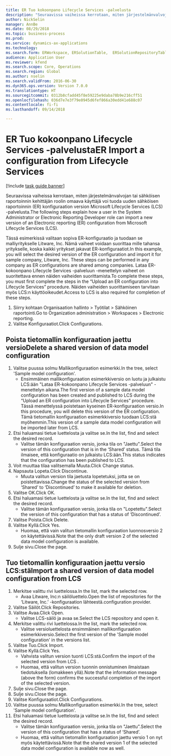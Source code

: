 ```yaml
--- 
title: ER Tuo kokoonpano Lifecycle Services -palvelusta
description: "Seuraavissa vaiheissa kerrotaan, miten järjestelmänvalvojan tai sähköisen raportoinnin kehittäjän roolin omaava käyttäjä voi tuoda uuden sähköisen raportoinnin (ER) konfiguraation version Microsoft Lifecycle Services (LCS) -palvelusta."
author: NickSelin
manager: AnnBe
ms.date: 08/29/2018
ms.topic: business-process
ms.prod: 
ms.service: dynamics-ax-applications
ms.technology: 
ms.search.form: ERWorkspace, ERSolutionTable,  ERSolutionRepositoryTable, ERSolutionImport
audience: Application User
ms.reviewer: kfend
ms.search.scope: Core, Operations
ms.search.region: Global
ms.author: nselin
ms.search.validFrom: 2016-06-30
ms.dyn365.ops.version: Version 7.0.0
ms.translationtype: HT
ms.sourcegitcommit: 0312b8cfadd45f8e59225e9daba78b9e216cff51
ms.openlocfilehash: 036d7e7e3f79e0945d6fef866a30edd41e688c07
ms.contentlocale: fi-fi
ms.lasthandoff: 09/14/2018

---
```


# <a name="er-import-a-configuration-from-lifecycle-services"></a><span data-ttu-id="f39c8-103">ER Tuo kokoonpano Lifecycle Services -palvelusta</span><span class="sxs-lookup"><span data-stu-id="f39c8-103">ER Import a configuration from Lifecycle Services</span></span>

[!include [task guide banner](../../includes/task-guide-banner.md)]

<span data-ttu-id="f39c8-104">Seuraavissa vaiheissa kerrotaan, miten järjestelmänvalvojan tai sähköisen raportoinnin kehittäjän roolin omaava käyttäjä voi tuoda uuden sähköisen raportoinnin (ER) konfiguraation version Microsoft Lifecycle Services (LCS) -palvelusta.</span><span class="sxs-lookup"><span data-stu-id="f39c8-104">The following steps explain how a user in the System Administrator or Electronic Reporting Developer role can import a new version of an Electronic reporting (ER) configuration from Microsoft Lifecycle Services (LCS).</span></span>

<span data-ttu-id="f39c8-105">Tässä esimerkissä valitaan sopiva ER-konfiguraatio ja tuodaan se malliyritykselle Litware, Inc. Nämä vaiheet voidaan suorittaa mille tahansa yritykselle, koska kaikki yritykset jakavat ER-konfiguraatiot.</span><span class="sxs-lookup"><span data-stu-id="f39c8-105">In this example, you will select the desired version of the ER configuration and import it for sample company, Litware, Inc. These steps can be performed in any company as ER configurations are shared among companies.</span></span> <span data-ttu-id="f39c8-106">Lataa ER-kokoonpano Lifecycle Services -palveluun -menettelyn vaiheet on suoritettava ennen näiden vaiheiden suorittamista.</span><span class="sxs-lookup"><span data-stu-id="f39c8-106">To complete these steps, you must first complete the steps in the “Upload an ER configuration into Lifecycle Services” procedure.</span></span> <span data-ttu-id="f39c8-107">Näiden vaiheiden suorittamiseen tarvitaan myös LCS:n käyttöoikeudet.</span><span class="sxs-lookup"><span data-stu-id="f39c8-107">Access to LCS is also required for completion of these steps.</span></span>

1. <span data-ttu-id="f39c8-108">Siirry kohtaan Organisaation hallinto > Työtilat > Sähköinen raportointi.</span><span class="sxs-lookup"><span data-stu-id="f39c8-108">Go to Organization administration > Workspaces > Electronic reporting.</span></span>
2. <span data-ttu-id="f39c8-109">Valitse Konfiguraatiot.</span><span class="sxs-lookup"><span data-stu-id="f39c8-109">Click Configurations.</span></span>

## <a name="delete-a-shared-version-of-data-model-configuration"></a><span data-ttu-id="f39c8-110">Poista tietomallin konfiguraation jaettu versio</span><span class="sxs-lookup"><span data-stu-id="f39c8-110">Delete a shared version of data model configuration</span></span>
1. <span data-ttu-id="f39c8-111">Valitse puussa solmu Mallikonfiguraation esimerkki.</span><span class="sxs-lookup"><span data-stu-id="f39c8-111">In the tree, select 'Sample model configuration'.</span></span>
    * <span data-ttu-id="f39c8-112">Ensimmäinen mallikonfiguraation esimerkkiversio on luotu ja julkaistu LCS:ään "Lataa ER-kokoonpano Lifecycle Services -palveluun" -menettelyn aikana.</span><span class="sxs-lookup"><span data-stu-id="f39c8-112">The first version of a sample data model configuration has been created and published to LCS during the “Upload an ER configuration into Lifecycle Services” procedure.</span></span> <span data-ttu-id="f39c8-113">Tässä menettelyssä poistetaan kyseinen ER-konfiguraation versio.</span><span class="sxs-lookup"><span data-stu-id="f39c8-113">In this procedure, you will delete this version of the ER configuration.</span></span> <span data-ttu-id="f39c8-114">Tämä tietomallin konfiguraation esimerkkiversio tuodaan LCS:stä myöhemmin.</span><span class="sxs-lookup"><span data-stu-id="f39c8-114">This version of a sample data model configuration will be imported later from LCS.</span></span>  
2. <span data-ttu-id="f39c8-115">Etsi haluamasi tietue luettelosta ja valitse se.</span><span class="sxs-lookup"><span data-stu-id="f39c8-115">In the list, find and select the desired record.</span></span>
    * <span data-ttu-id="f39c8-116">Valitse tämän konfiguraation versio, jonka tila on "Jaettu".</span><span class="sxs-lookup"><span data-stu-id="f39c8-116">Select the version of this configuration that is in the ‘Shared’ status.</span></span> <span data-ttu-id="f39c8-117">Tämä tila ilmaisee, että konfiguraatio on julkaistu LCS:ään.</span><span class="sxs-lookup"><span data-stu-id="f39c8-117">This status indicates that the configuration has been published to LCS.</span></span>  
3. <span data-ttu-id="f39c8-118">Voit muuttaa tilaa valitsemalla Muuta.</span><span class="sxs-lookup"><span data-stu-id="f39c8-118">Click Change status.</span></span>
4. <span data-ttu-id="f39c8-119">Napsauta Lopeta.</span><span class="sxs-lookup"><span data-stu-id="f39c8-119">Click Discontinue.</span></span>
    * <span data-ttu-id="f39c8-120">Muuta valitun version tila jaetusta lopetetuksi, jotta se on poistettavissa.</span><span class="sxs-lookup"><span data-stu-id="f39c8-120">Change the status of the selected version from ‘Shared’ to ‘Discontinued’ to make it available for deletion.</span></span>  
5. <span data-ttu-id="f39c8-121">Valitse OK.</span><span class="sxs-lookup"><span data-stu-id="f39c8-121">Click OK.</span></span>
6. <span data-ttu-id="f39c8-122">Etsi haluamasi tietue luettelosta ja valitse se.</span><span class="sxs-lookup"><span data-stu-id="f39c8-122">In the list, find and select the desired record.</span></span>
    * <span data-ttu-id="f39c8-123">Valitse tämän konfiguraation versio, jonka tila on "Lopetettu".</span><span class="sxs-lookup"><span data-stu-id="f39c8-123">Select the version of this configuration that has a status of ‘Discontinued’.</span></span>  
7. <span data-ttu-id="f39c8-124">Valitse Poista.</span><span class="sxs-lookup"><span data-stu-id="f39c8-124">Click Delete.</span></span>
8. <span data-ttu-id="f39c8-125">Valitse Kyllä.</span><span class="sxs-lookup"><span data-stu-id="f39c8-125">Click Yes.</span></span>
    * <span data-ttu-id="f39c8-126">Huomaa, että vain valitun tietomallin konfiguraation luonnosversio 2 on käytettävissä.</span><span class="sxs-lookup"><span data-stu-id="f39c8-126">Note that the only draft version 2 of the selected data model configuration is available.</span></span>  
9. <span data-ttu-id="f39c8-127">Sulje sivu.</span><span class="sxs-lookup"><span data-stu-id="f39c8-127">Close the page.</span></span>

## <a name="import-a-shared-version-of-data-model-configuration-from-lcs"></a><span data-ttu-id="f39c8-128">Tuo tietomallin konfiguraation jaettu versio LCS:stä</span><span class="sxs-lookup"><span data-stu-id="f39c8-128">Import a shared version of data model configuration from LCS</span></span>
1. <span data-ttu-id="f39c8-129">Merkitse valittu rivi luettelossa.</span><span class="sxs-lookup"><span data-stu-id="f39c8-129">In the list, mark the selected row.</span></span>
    * <span data-ttu-id="f39c8-130">Avaa Litware, Inc:n säilöluettelo.</span><span class="sxs-lookup"><span data-stu-id="f39c8-130">Open the list of repositories for the ‘Litware, Inc.’</span></span> <span data-ttu-id="f39c8-131">-konfiguraation lähteestä.</span><span class="sxs-lookup"><span data-stu-id="f39c8-131">configuration provider.</span></span>  
2. <span data-ttu-id="f39c8-132">Valitse Säilöt.</span><span class="sxs-lookup"><span data-stu-id="f39c8-132">Click Repositories.</span></span>
3. <span data-ttu-id="f39c8-133">Valitse Avaa.</span><span class="sxs-lookup"><span data-stu-id="f39c8-133">Click Open.</span></span>
    * <span data-ttu-id="f39c8-134">Valitse LCS-säilö ja avaa se.</span><span class="sxs-lookup"><span data-stu-id="f39c8-134">Select the LCS repository and open it.</span></span>  
4. <span data-ttu-id="f39c8-135">Merkitse valittu rivi luettelossa.</span><span class="sxs-lookup"><span data-stu-id="f39c8-135">In the list, mark the selected row.</span></span>
    * <span data-ttu-id="f39c8-136">Valitse versioluettelosta ensimmäinen mallikonfiguraation esimerkkiversio.</span><span class="sxs-lookup"><span data-stu-id="f39c8-136">Select the first version of the 'Sample model configuration' in the versions list.</span></span>  
5. <span data-ttu-id="f39c8-137">Valitse Tuo.</span><span class="sxs-lookup"><span data-stu-id="f39c8-137">Click Import.</span></span>
6. <span data-ttu-id="f39c8-138">Valitse Kyllä.</span><span class="sxs-lookup"><span data-stu-id="f39c8-138">Click Yes.</span></span>
    * <span data-ttu-id="f39c8-139">Vahvista valitun version tuonti LCS:stä.</span><span class="sxs-lookup"><span data-stu-id="f39c8-139">Confirm the import of the selected version from LCS .</span></span>  
    * <span data-ttu-id="f39c8-140">Huomaa, että valitun version tuonnin onnistuminen ilmaistaan tiedotuksella (lomakkeen yllä).</span><span class="sxs-lookup"><span data-stu-id="f39c8-140">Note that the information message (above the form) confirms the successful completion of the import of the selected version.</span></span>  
7. <span data-ttu-id="f39c8-141">Sulje sivu.</span><span class="sxs-lookup"><span data-stu-id="f39c8-141">Close the page.</span></span>
8. <span data-ttu-id="f39c8-142">Sulje sivu.</span><span class="sxs-lookup"><span data-stu-id="f39c8-142">Close the page.</span></span>
9. <span data-ttu-id="f39c8-143">Valitse Konfiguraatiot.</span><span class="sxs-lookup"><span data-stu-id="f39c8-143">Click Configurations.</span></span>
10. <span data-ttu-id="f39c8-144">Valitse puussa solmu Mallikonfiguraation esimerkki.</span><span class="sxs-lookup"><span data-stu-id="f39c8-144">In the tree, select 'Sample model configuration'.</span></span>
11. <span data-ttu-id="f39c8-145">Etsi haluamasi tietue luettelosta ja valitse se.</span><span class="sxs-lookup"><span data-stu-id="f39c8-145">In the list, find and select the desired record.</span></span>
    * <span data-ttu-id="f39c8-146">Valitse tämän konfiguraation versio, jonka tila on "Jaettu".</span><span class="sxs-lookup"><span data-stu-id="f39c8-146">Select the version of this configuration that has a status of ‘Shared’.</span></span>  
    * <span data-ttu-id="f39c8-147">Huomaa, että valitun tietomallin konfiguraation jaettu versio 1 on nyt myös käytettävissä.</span><span class="sxs-lookup"><span data-stu-id="f39c8-147">Note that the shared version 1 of the selected data model configuration is available now as well.</span></span>  


